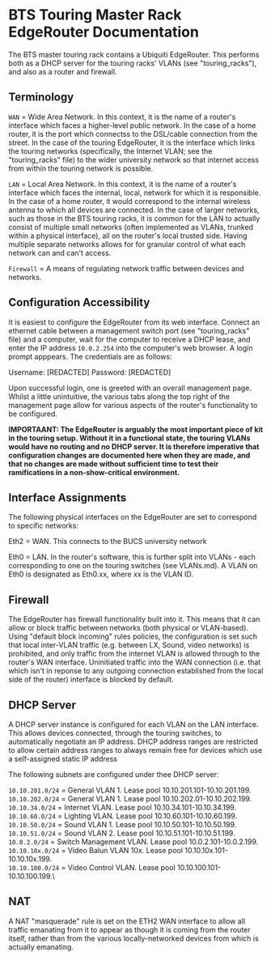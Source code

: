 BTS Touring Master Rack EdgeRouter Documentation
================================================

The BTS master touring rack contains a Ubiquiti EdgeRouter. This performs both as a DHCP server for the touring racks' VLANs (see "touring_racks"), and also
as a router and firewall.

Terminology
-----------

`WAN` =   Wide Area Network. In this context, it is the name of a router's interface which faces a higher-level public network. In the case of a home router, it is the
          port which connectss to the DSL/cable connection from the street. In the case of the touring EdgeRouter, it is the interface which links the
          touring networks (specifically, the Internet VLAN; see the "touring_racks" file) to the wider university network so that internet access from within the
          touring network is possible.
          
`LAN` = Local Area Network. In this context, it is the name of a router's interface which faces the internal, local, network for which it is responsible. In the case
        of a home router, it would correspond to the internal wireless antenna to which all devices are connected. In the case of larger networks,
        such as those in the BTS touring racks, it is common for the LAN to actually consist of multiple small networks (often implemented as
        VLANs, trunked within a physical interface), all on the router's
        local trusted side. Having multiple separate networks allows for for granular control of what each network can and can't access.
        
`Firewall`  = A means of regulating network traffic between devices and networks.

Configuration Accessibility
---------------------------

It is easiest to configure the EdgeRouter from its web interface. Connect an ethernet cable between a management switch port (see "touring_racks" file)
and a computer, wait for the computer to receive a DHCP lease, and enter the IP address `10.0.2.254` into the computer's web browser. A login prompt apppears. The credentials are as follows:

Username: [REDACTED]
Password: [REDACTED]

Upon successful login, one is greeted with an overall management page. Whilst a little unintuitive, the various tabs along the top right of the management page allow for various aspects of the router's functionality to be configured.

**IMPORTAANT: The EdgeRouter is arguably the most important piece of kit in the touring setup. Without it in a functional state, the touring VLANs
would have no routing and no DHCP server. It is therefore imperative that configuration changes are documented here when they are made, and that no changes are made without sufficient time to test their ramifications in a non-show-critical environment.**

Interface Assignments
---------------------

The following physical interfaces on the EdgeRouter are set to correspond to specific networks:

Eth2  = WAN. This connects to the BUCS university network

Eth0  = LAN. In the router's software, this is further split into VLANs - each corresponding to one on the touring switches (see VLANs.md).
        A VLAN on Eth0 is designated as Eth0.xx, where xx is the VLAN ID.

Firewall
--------

The EdgeRouter has firewall functionality built into it. This means that it can allow or block traffic between networks (both physical or VLAN-based).
Using "default block incoming" rules policies, the configuration is set such that local inter-VLAN traffic (e.g. between LX, Sound, video networks) is 
prohibited, and only traffic from the
internet VLAN is allowed through to the router's WAN interface. Uninitiated traffic into the WAN connection (i.e. that which isn't in reponse to any
outgoing connection established from the local side of the router) interface is blocked by default.

DHCP Server
-----------

A DHCP server instance is configured for each VLAN on the LAN interface. This allows devices connected, through the touring switches, to automatically
negotiate an IP address. DHCP address ranges are restricted to allow certain address ranges to always remain free for devices which use a self-assigned
static IP address

The following subnets are configured under thee DHCP server:

`10.10.201.0/24`  = General VLAN 1. Lease pool 10.10.201.101-10.10.201.199.\
`10.10.202.0/24`  = General VLAN 1. Lease pool 10.10.202.01-10.10.202.199.\
`10.10.34.0/24`   = Internet VLAN. Lease pool 10.10.34.101-10.10.34.199.\
`10.10.60.0/24`   = Lighting VLAN. Lease pool 10.10.60.101-10.10.60.199.\
`10.10.50.0/24`   = Sound VLAN 1. Lease pool 10.10.50.101-10.10.50.199.\
`10.10.51.0/24`   = Sound VLAN 2. Lease pool 10.10.51.101-10.10.51.199.\
`10.0.2.0/24`     = Switch Management VLAN. Lease pool 10.0.2.101-10.0.2.199.\
`10.10.10x.0/24`  = Video Balun VLAN 10x. Lease pool 10.10.10x.101-10.10.10x.199.\
`10.10.100.0/24`  = Video Control VLAN. Lease pool 10.10.100.101-10.10.100.199.\

NAT
---

A NAT "masquerade" rule is set on the ETH2 WAN interface to allow all traffic emanating from it to appear as though it is coming from the router itself,
rather than from the various locally-networked devices from which is actually emanating.
